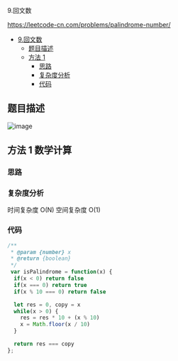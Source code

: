 9.回文数

https://leetcode-cn.com/problems/palindrome-number/
- [9.回文数](#9.回文数)
  - [题目描述](#题目描述)
  - [方法 1](#方法-1-数学计算)
    - [思路](#思路)
    - [复杂度分析](#复杂度分析)
    - [代码](#代码)

## 题目描述
![image](https://user-images.githubusercontent.com/32665965/132539854-702533c1-fd7e-4925-b7e1-3dd2168d5b5f.png)

## 方法 1 数学计算

### 思路

### 复杂度分析
时间复杂度 O(N)
空间复杂度 O(1)

### 代码
```js
/**
 * @param {number} x
 * @return {boolean}
 */
 var isPalindrome = function(x) {
  if(x < 0) return false
  if(x === 0) return true
  if(x % 10 === 0) return false

  let res = 0, copy = x
  while(x > 0) {
    res = res * 10 + (x % 10)
    x = Math.floor(x / 10)
  }

  return res === copy
};
```
